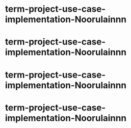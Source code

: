 # term-project-use-case-implementation-Noorulainnn
# term-project-use-case-implementation-Noorulainnn
# term-project-use-case-implementation-Noorulainnn
# term-project-use-case-implementation-Noorulainnn
